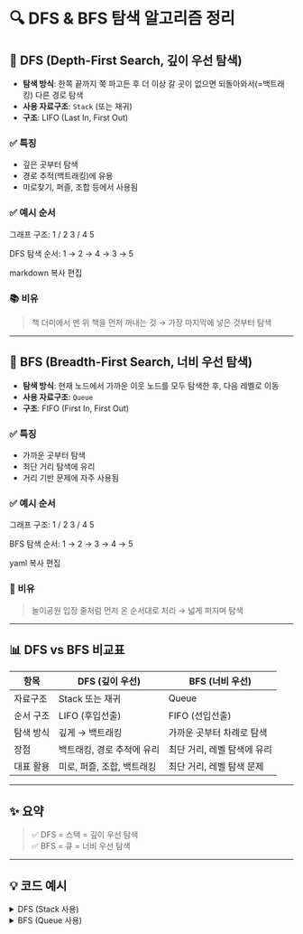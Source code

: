 # 🔍 DFS & BFS 탐색 알고리즘 정리

## 📌 DFS (Depth-First Search, 깊이 우선 탐색)

- **탐색 방식**: 한쪽 끝까지 쭉 파고든 후 더 이상 갈 곳이 없으면 되돌아와서(=백트래킹) 다른 경로 탐색
- **사용 자료구조**: `Stack` (또는 재귀)
- **구조**: LIFO (Last In, First Out)

### ✅ 특징
- 깊은 곳부터 탐색
- 경로 추적(백트래킹)에 유용
- 미로찾기, 퍼즐, 조합 등에서 사용됨

### ✅ 예시 순서
그래프 구조:
1
/
2 3
/
4 5

DFS 탐색 순서: 1 → 2 → 4 → 3 → 5

markdown
복사
편집

### 📚 비유
> 책 더미에서 맨 위 책을 먼저 꺼내는 것 → 가장 마지막에 넣은 것부터 탐색

---

## 📌 BFS (Breadth-First Search, 너비 우선 탐색)

- **탐색 방식**: 현재 노드에서 가까운 이웃 노드를 모두 탐색한 후, 다음 레벨로 이동
- **사용 자료구조**: `Queue`
- **구조**: FIFO (First In, First Out)

### ✅ 특징
- 가까운 곳부터 탐색
- 최단 거리 탐색에 유리
- 거리 기반 문제에 자주 사용됨

### ✅ 예시 순서
그래프 구조:
1
/
2 3
/
4 5

BFS 탐색 순서: 1 → 2 → 3 → 4 → 5

yaml
복사
편집

### 🎫 비유
> 놀이공원 입장 줄처럼 먼저 온 순서대로 처리 → 넓게 퍼지며 탐색

---

## 📊 DFS vs BFS 비교표

| 항목         | DFS (깊이 우선)                | BFS (너비 우선)                |
|--------------|-------------------------------|-------------------------------|
| 자료구조     | Stack 또는 재귀               | Queue                         |
| 순서 구조    | LIFO (후입선출)                | FIFO (선입선출)               |
| 탐색 방식    | 깊게 → 백트래킹               | 가까운 곳부터 차례로 탐색     |
| 장점         | 백트래킹, 경로 추적에 유리     | 최단 거리, 레벨 탐색에 유리   |
| 대표 활용    | 미로, 퍼즐, 조합, 백트래킹     | 최단 거리, 레벨 탐색 문제     |

---

## ✨ 요약

> ✅ DFS = 스택 = 깊이 우선 탐색  
> ✅ BFS = 큐 = 너비 우선 탐색

---

## 💡 코드 예시

<details>
<summary>DFS (Stack 사용)</summary>

```java
Stack<Integer> stack = new Stack<>();
stack.push(start);
visited[start] = true;

while (!stack.isEmpty()) {
    int current = stack.pop();
    for (int i = 0; i < graph.length; i++) {
        if (!visited[i] && graph[current][i]) {
            visited[i] = true;
            stack.push(i);
        }
    }
}
```
</details>

<details> <summary>BFS (Queue 사용)</summary>
```java
Queue<Integer> queue = new LinkedList<>();
queue.offer(start);
visited[start] = true;

while (!queue.isEmpty()) {
int current = queue.poll();
for (int i = 0; i < graph.length; i++) {
if (!visited[i] && graph[current][i]) {
visited[i] = true;
queue.offer(i);
}
}
}
```
</details> 